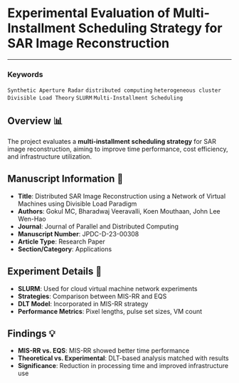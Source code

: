 # Experimental Evaluation of Multi-Installment Scheduling Strategy for SAR Image Reconstruction

---

### Keywords
`Synthetic Aperture Radar` `distributed computing` `heterogeneous cluster` `Divisible Load Theory` `SLURM` `Multi-Installment Scheduling`

## Overview 📊
The project evaluates a **multi-installment scheduling strategy** for SAR image reconstruction, aiming to improve time performance, cost efficiency, and infrastructure utilization.

## Manuscript Information 📝
- **Title**: Distributed SAR Image Reconstruction using a Network of Virtual Machines using Divisible Load Paradigm
- **Authors**: Gokul MC, Bharadwaj Veeravalli, Koen Mouthaan, John Lee Wen-Hao
- **Journal**: Journal of Parallel and Distributed Computing
- **Manuscript Number**: JPDC-D-23-00308
- **Article Type**: Research Paper
- **Section/Category**: Applications

## Experiment Details 🔬
- **SLURM**: Used for cloud virtual machine network experiments
- **Strategies**: Comparison between MIS-RR and EQS
- **DLT Model**: Incorporated in MIS-RR strategy
- **Performance Metrics**: Pixel lengths, pulse set sizes, VM count

## Findings 💡
- **MIS-RR vs. EQS**: MIS-RR showed better time performance
- **Theoretical vs. Experimental**: DLT-based analysis matched with results
- **Significance**: Reduction in processing time and improved infrastructure use
